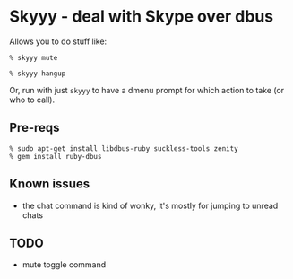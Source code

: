 # Skyyy - deal with Skype over dbus

Allows you to do stuff like:

```
% skyyy mute

% skyyy hangup
```

Or, run with just `skyyy` to have a dmenu prompt for which action to
take (or who to call).

## Pre-reqs

```
% sudo apt-get install libdbus-ruby suckless-tools zenity
% gem install ruby-dbus
```

## Known issues

- the chat command is kind of wonky, it's mostly for jumping to unread chats

## TODO

- mute toggle command
